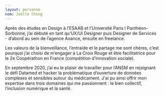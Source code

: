 ```yaml
---
layout: personne 
nom: Joëlle Chong 
---
```


Après des études en Design à l’ESAAB et l’Université Paris I Panthéon-Sorbonne, j’ai débuté en tant qu’UX/UI Designer puis Designer de Services - d’abord au sein de l’agence Axance, ensuite en freelance.

Les valeurs de la bienveillance, l’entraide et le partage me sont chères, c’est pourquoi j’ai choisi de m’engager à La Croix Rouge et être facilitatrice pour le 2e Coopérathon en France (compétition d’innovation sociale).

En septembre 2020, j’ai eu le plaisir de travailler pour l’ANSM en rejoignant le défi Datamed et hacker la problématique d’ouverture de données complexes et sensibles autour du médicament. J'ai pu ainsi offrir mon expertise dans trois domaines qui me passionnent : le bien collectif, l’inclusion numérique et la santé.